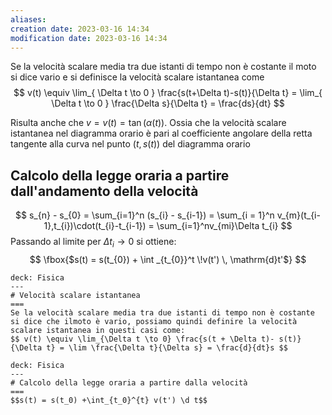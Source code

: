 ```yaml
---
aliases:
creation date: 2023-03-16 14:34
modification date: 2023-03-16 14:34
---
```


Se la velocità scalare media tra due istanti di tempo non è costante il moto si dice vario e si definisce la velocità scalare istantanea come
$$
v(t) \equiv \lim_{ \Delta t \to 0 }  \frac{s(t+\Delta t)-s(t)}{\Delta t} = \lim_{ \Delta t \to 0 } \frac{\Delta s}{\Delta t} = \frac{ds}{dt}
$$


Risulta anche che $v = v(t) = \tan(\alpha(t))$.
Ossia che la velocità scalare istantanea nel diagramma orario è pari al coefficiente angolare della retta tangente alla curva nel punto $(t,s(t))$ del diagramma orario


## Calcolo della legge oraria a partire dall'andamento della velocità
$$
s_{n} - s_{0} = \sum_{i=1}^n (s_{i} - s_{i-1}) = \sum_{i = 1}^n v_{m}(t_{i-1},t_{i})\cdot(t_{i}-t_{i-1}) = \sum_{i=1}^nv_{mi}\Delta t_{i}
$$
Passando al limite per $\Delta t_{i} \to 0$ si ottiene:
$$
\fbox{$s(t) = s(t_{0}) + \int _{t_{0}}^t \!v(t') \, \mathrm{d}t'$}
$$


```anki
deck: Fisica
---
# Velocità scalare istantanea
===
Se la velocità scalare media tra due istanti di tempo non è costante si dice che ilmoto è vario, possiamo quindi definire la velocità scalare istantanea in questi casi come:
$$ v(t) \equiv \lim_{\Delta t \to 0} \frac{s(t + \Delta t)- s(t)}{\Delta t} = \lim \frac{\Delta t}{\Delta s} = \frac{d}{dt}s $$
```


```anki
deck: Fisica
---
# Calcolo della legge oraria a partire dalla velocità
===
$$s(t) = s(t_0) +\int_{t_0}^{t} v(t') \d t$$
```

